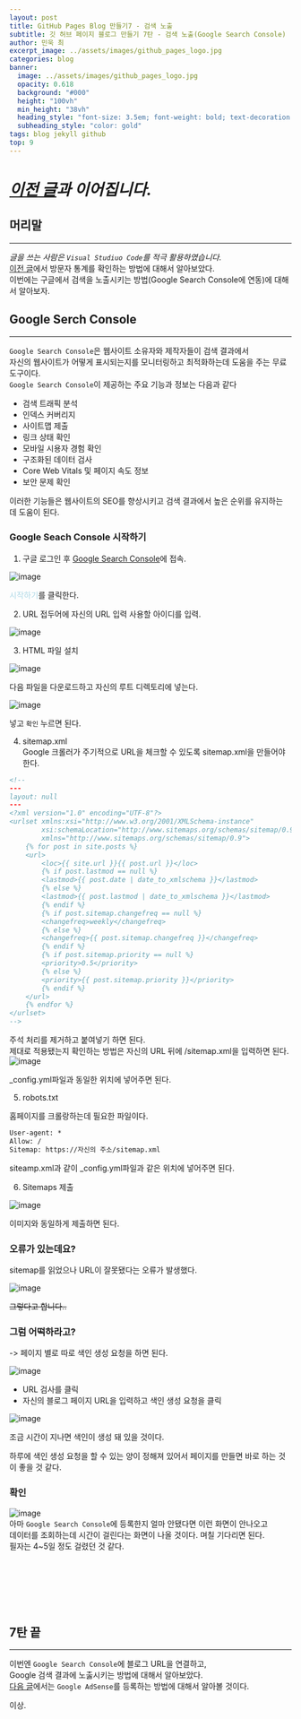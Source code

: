```yaml
---
layout: post
title: GitHub Pages Blog 만들기7 - 검색 노출
subtitle: 깃 허브 페이지 블로그 만들기 7탄 - 검색 노출(Google Search Console)
author: 민욱 최 
excerpt_image: ../assets/images/github_pages_logo.jpg
categories: blog
banner:
  image: ../assets/images/github_pages_logo.jpg
  opacity: 0.618
  background: "#000"
  height: "100vh"
  min_height: "38vh"
  heading_style: "font-size: 3.5em; font-weight: bold; text-decoration: underline"
  subheading_style: "color: gold"
tags: blog jekyll github
top: 9
---
```

      
 

# *[이전 글](https://choimu4.github.io/blog/2024/01/12/%EA%B9%83-%ED%97%88%EB%B8%8C-%EB%B8%94%EB%A1%9C%EA%B7%B8-%EB%A7%8C%EB%93%A4%EA%B8%B06.html)과 이어집니다.*
 
 
  



## 머리말  
---  
*글을 쓰는 사람은 `Visual Studiuo Code`를 적극 활용하였습니다.*  
[이전 글](https://choimu4.github.io/blog/2024/01/12/%EA%B9%83-%ED%97%88%EB%B8%8C-%EB%B8%94%EB%A1%9C%EA%B7%B8-%EB%A7%8C%EB%93%A4%EA%B8%B06.html)에서 방문자 통계를 확인하는 방법에 대해서 알아보았다.  
이번에는 구글에서 검색을 노출시키는 방법(Google Search Console에 연동)에 대해서 알아보자.
## Google Serch Console
---  
`Google Search Console`은 웹사이트 소유자와 제작자들이 검색 결과에서  
자신의 웹사이트가 어떻게 표시되는지를 모니터링하고 최적화하는데  도움을 주는 무료 도구이다.  
`Google Search Console`이 제공하는 주요 기능과 정보는 다음과 같다
  * 검색 트래픽 분석
  * 인덱스 커버리지
  * 사이트맵 제출
  * 링크 상태 확인
  * 모바일 시용자 경험 확인
  * 구조화된 데이터 검사
  * Core Web Vitals 및 페이지 속도 정보
  * 보안 문제 확인

이러한 기능들은 웹사이트의 SEO를 향상시키고 검색 결과에서 높은 순위를 유지하는 데 도움이 된다. 


### Google Seach Console 시작하기
1) 구글 로그인 후 [Google Search Console](https://search.google.com/search-console/about)에 접속.

![image](https://github.com/choimu4/choimu4.github.io/assets/155925706/523c483b-26a9-49a5-af08-116d1973eb03)
  
<span style="color:lightblue">시작하기</span>를 클릭한다.  

2) URL 접두어에 자신의 URL 입력 
사용할 아이디를 입력.  

![image](https://github.com/choimu4/choimu4.github.io/assets/155925706/125f9995-aa05-42ca-b308-19cc68699e07)


3) HTML 파일 설치 

![image](https://github.com/choimu4/choimu4.github.io/assets/155925706/2f09c799-b5be-46d6-8b2b-b34650063a66)

다음 파일을 다운로드하고 자신의 루트 디렉토리에 넣는다.  

![image](https://github.com/choimu4/choimu4.github.io/assets/155925706/975594e9-b41e-4616-b904-b9c2f06ada1f)  

넣고 `확인` 누르면 된다.


4) sitemap.xml  
Google 크롤러가 주기적으로 URL을 체크할 수 있도록 sitemap.xml을 만들어야한다.
``` xml
<!--
---
layout: null
---
<?xml version="1.0" encoding="UTF-8"?>
<urlset xmlns:xsi="http://www.w3.org/2001/XMLSchema-instance"
        xsi:schemaLocation="http://www.sitemaps.org/schemas/sitemap/0.9 http://www.sitemaps.org/schemas/sitemap/0.9/sitemap.xsd"
        xmlns="http://www.sitemaps.org/schemas/sitemap/0.9">
    {% for post in site.posts %}
    <url>
        <loc>{{ site.url }}{{ post.url }}</loc>
        {% if post.lastmod == null %}
        <lastmod>{{ post.date | date_to_xmlschema }}</lastmod>
        {% else %}
        <lastmod>{{ post.lastmod | date_to_xmlschema }}</lastmod>
        {% endif %}
        {% if post.sitemap.changefreq == null %}
        <changefreq>weekly</changefreq>
        {% else %}
        <changefreq>{{ post.sitemap.changefreq }}</changefreq>
        {% endif %}
        {% if post.sitemap.priority == null %}
        <priority>0.5</priority>
        {% else %}
        <priority>{{ post.sitemap.priority }}</priority>
        {% endif %}
    </url>
    {% endfor %}
</urlset>
-->
```  
주석 처리를 제거하고 붙여넣기 하면 된다.  
제대로 적용됐는지 확인하는 방법은 자신의 URL 뒤에 /sitemap.xml을 입력하면 된다.  
![image](https://github.com/choimu4/choimu4.github.io/assets/155925706/410fdd37-4f2b-4019-b73a-9c0c809c3703)

_config.yml파일과 동일한 위치에 넣어주면 된다.

5) robots.txt

홈페이지를 크롤랑하는데 필요한 파일이다.

``` txt
User-agent: *
Allow: /
Sitemap: https://자신의 주소/sitemap.xml
```   

siteamp.xml과 같이 _config.yml파일과 같은 위치에 넣어주면 된다.

6) Sitemaps 제출   

![image](https://github.com/choimu4/choimu4.github.io/assets/155925706/1df045fa-5a73-4f28-addd-2228d6c23cc4)

이미지와 동일하게 제출하면 된다.


### 오류가 있는데요? 

sitemap를 읽었으나 URL이 잘못됐다는 오류가 발생했다.

![image](https://github.com/choimu4/choimu4.github.io/assets/155925706/94154d00-1436-48a3-9f78-e5437e300f4e)  

~~그렇다고 합니다..~~

### 그럼 어떡하라고? 
-> 페이지 별로 따로 색인 생성 요청을 하면 된다.

![image](https://github.com/choimu4/choimu4.github.io/assets/155925706/44080e6f-8663-4fb9-b1ae-26ec2fde2f4a)     

  * URL 검사를 클릭 
  * 자신의 블로그 페이지 URL을 입력하고 색인 생성 요청을 클릭

![image](https://github.com/choimu4/choimu4.github.io/assets/155925706/15ccf704-2c10-41a5-85c7-b50cd47a3f55)

조금 시간이 지나면 색인이 생성 돼 있을 것이다.

하루에 색인 생성 요청을 할 수 있는 양이 정해져 있어서 페이지를 만들면 바로 하는 것이 좋을 것 같다. 
 
### 확인
![image](https://github.com/choimu4/choimu4.github.io/assets/155925706/1508b056-9f46-44dd-8fc8-1ae7a42078a3)   
아마 `Google Search Console`에 등록한지 얼마 안됐다면 이런 화면이 안나오고  
데이터를 조회하는데 시간이 걸린다는 화면이 나올 것이다.
며칠 기다리면 된다.  
필자는 4~5일 정도 걸렸던 것 같다.


<br>
<br>
<br>
<br>
<br>

## 7탄 끝
---
  
이번엔 `Google Search Console`에 블로그 URL을 연결하고,   
Google 검색 결과에 노춣시키는 방법에 대해서 알아보았다.  
[다음 글]()에서는 `Google AdSense`를 등록하는 방법에 대해서 알아볼 것이다.

이상.